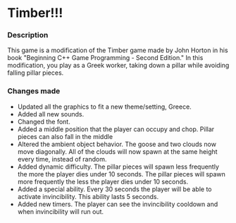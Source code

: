 # Timber!!!

### Description

This game is a modification of the Timber game made by John Horton in his book "Beginning C++ Game Programming - Second Edition." In this modification, you play as a
Greek worker, taking down a pillar while avoiding falling pillar pieces.

### Changes made

- Updated all the graphics to fit a new theme/setting, Greece.
- Added all new sounds.
- Changed the font.
- Added a middle position that the player can occupy and chop. Pillar pieces can also fall in the middle
- Altered the ambient object behavior. The goose and two clouds now move diagonally. All of the clouds will now spawn at the same height every time, instead of random.
- Added dynamic difficulty. The pillar pieces will spawn less frequently the more the player dies under 10 seconds. The pillar pieces will spawn more frequently the
  less the player dies under 10 seconds.
- Added a special ability. Every 30 seconds the player will be able to activate invincibility. This ability lasts 5 seconds.
- Added new timers. The player can see the invincibility cooldown and when invincibility will run out.

